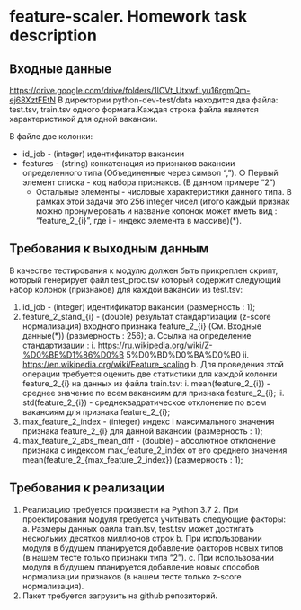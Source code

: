 # feature-scaler. Homework task description

## Входные данные 
https://drive.google.com/drive/folders/1lCVt_UtxwfLyu16rgmQm-ej68XztFEtN 
В директории python-dev-test/data находится два файла: test.tsv, train.tsv одного формата.Каждая строка файла является характеристикой для одной вакансии.

В файле две колонки: 
* id_job - (integer) идентификатор вакансии 
* features - (string) конкатенация из признаков вакансии определенного типа (Объединенные через символ “,”). ○ Первый элемент списка - код набора признаков. (В данном примере “2”) 
  * Остальные элементы - числовые характеристики данного типа. В рамках этой задачи это 256 integer чисел 
(итого каждый признак можно пронумеровать и название колонок может иметь вид : “feature_2_{i}”, где i - индекс элемента в массиве)(*).

## Требования к выходным данным 
В качестве тестирования к модулю должен быть прикреплен скрипт, который генерирует файл test_proc.tsv который содержит следующий набор колонок (признаков) для каждой вакансии из test.tsv: 
1. id_job - (integer) идентификатор вакансии (размерность : 1); 
2. feature_2_stand_{i} - (double) результат стандартизации (z-score нормализация) входного признака feature_2_{i} (См. Входные данные(*)) (размерность : 256); 
  a. Ссылка на определение стандартизации : 
    i. https://ru.wikipedia.org/wiki/Z-%D0%BE%D1%86%D0%B 5%D0%BD%D0%BA%D0%B0 
    ii. https://en.wikipedia.org/wiki/Feature_scaling b. Для проведения этой операции требуется оценить две статистики для каждой колонки feature_2_{i} на данных из файла train.tsv: 
    i. mean(feature_2_{i}) - среднее значение по всем вакансиям для признака feature_2_{i}; 
    ii. std(feature_2_{i}) - среднеквадратическое 
отклонение по всем вакансиям для признака 
feature_2_{i}; 
3. max_feature_2_index - (integer) индекс i максимального значения признака feature_2_{i} для данной вакансии (размерность : 1); 
4. max_feature_2_abs_mean_diff - (double) - абсолютное отклонение признака с индексом max_feature_2_index от его среднего значения mean(feature_2_{max_feature_2_index}) (размерность : 1);

## Требования к реализации 
1. Реализацию требуется произвести на Python 3.7 2. При проектировании модуля требуется учитывать следующие факторы: 
a. Размеры данных файла train.tsv, test.tsv может достигать нескольких десятков миллионов строк 
b. При использовании модуля в будущем планируется добавление факторов новых типов (в нашем тесте только признаки типа “2”). 
c. При использовании модуля в будущем планируется добавление новых способов нормализации признаков (в нашем тесте только z-score нормализация). 
3. Пакет требуется загрузить на github репозиторий.

